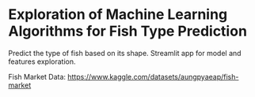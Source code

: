 # Exploration of Machine Learning Algorithms for Fish Type Prediction

Predict the type of fish based on its shape. Streamlit app for model and features exploration.

Fish Market Data: https://www.kaggle.com/datasets/aungpyaeap/fish-market
